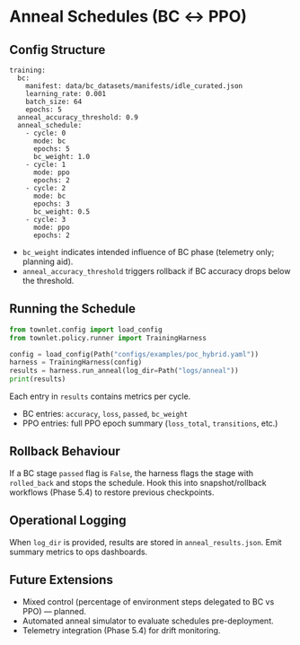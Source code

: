 # Anneal Schedules (BC ↔ PPO)

## Config Structure
```
training:
  bc:
    manifest: data/bc_datasets/manifests/idle_curated.json
    learning_rate: 0.001
    batch_size: 64
    epochs: 5
  anneal_accuracy_threshold: 0.9
  anneal_schedule:
    - cycle: 0
      mode: bc
      epochs: 5
      bc_weight: 1.0
    - cycle: 1
      mode: ppo
      epochs: 2
    - cycle: 2
      mode: bc
      epochs: 3
      bc_weight: 0.5
    - cycle: 3
      mode: ppo
      epochs: 2
```

- `bc_weight` indicates intended influence of BC phase (telemetry only; planning aid).
- `anneal_accuracy_threshold` triggers rollback if BC accuracy drops below the threshold.

## Running the Schedule
```python
from townlet.config import load_config
from townlet.policy.runner import TrainingHarness

config = load_config(Path("configs/examples/poc_hybrid.yaml"))
harness = TrainingHarness(config)
results = harness.run_anneal(log_dir=Path("logs/anneal"))
print(results)
```

Each entry in `results` contains metrics per cycle.
- BC entries: `accuracy`, `loss`, `passed`, `bc_weight`
- PPO entries: full PPO epoch summary (`loss_total`, `transitions`, etc.)

## Rollback Behaviour
If a BC stage `passed` flag is `False`, the harness flags the stage with `rolled_back` and stops the
schedule. Hook this into snapshot/rollback workflows (Phase 5.4) to restore previous checkpoints.

## Operational Logging
When `log_dir` is provided, results are stored in `anneal_results.json`. Emit summary metrics to ops dashboards.

## Future Extensions
- Mixed control (percentage of environment steps delegated to BC vs PPO) — planned.
- Automated anneal simulator to evaluate schedules pre-deployment.
- Telemetry integration (Phase 5.4) for drift monitoring.
